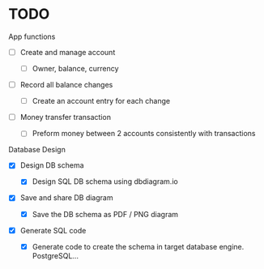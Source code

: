 # TODO

App functions

- [ ] Create and manage account

  - [ ] Owner, balance, currency

- [ ] Record all balance changes

  - [ ] Create an account entry for each change

- [ ] Money transfer transaction

  - [ ] Preform money between 2 accounts consistently with transactions

Database Design

- [x] Design DB schema

  - [x] Design SQL DB schema using dbdiagram.io

- [x] Save and share DB diagram

  - [x] Save the DB schema as PDF / PNG diagram

- [x] Generate SQL code
  - [x] Generate code to create the schema in target database engine. PostgreSQL...
